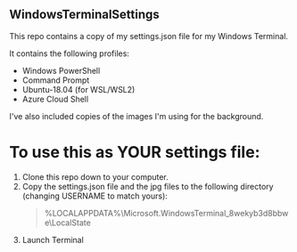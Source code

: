 ## WindowsTerminalSettings

This repo contains a copy of my settings.json file for my Windows Terminal.

It contains the following profiles:
* Windows PowerShell
* Command Prompt
* Ubuntu-18.04 (for WSL/WSL2)
* Azure Cloud Shell

I've also included copies of the images I'm using for the background.  

# To use this as YOUR settings file:
1. Clone this repo down to your computer.
2. Copy the settings.json file and the jpg files to the following directory (changing USERNAME to match yours):
    >%LOCALAPPDATA%\Microsoft.WindowsTerminal_8wekyb3d8bbwe\LocalState
3. Launch Terminal
